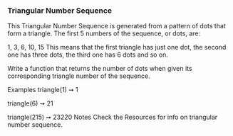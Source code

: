 ### Triangular Number Sequence

This Triangular Number Sequence is generated from a pattern of dots that form a triangle. The first 5 numbers of the sequence, or dots, are:

1, 3, 6, 10, 15
This means that the first triangle has just one dot, the second one has three dots, the third one has 6 dots and so on.

Write a function that returns the number of dots when given its corresponding triangle number of the sequence.

Examples
triangle(1) ➞ 1

triangle(6) ➞ 21

triangle(215) ➞ 23220
Notes
Check the Resources for info on triangular number sequence.
